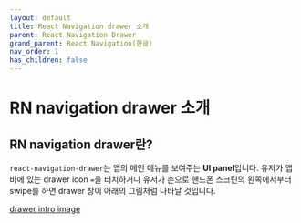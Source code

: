 ```yaml
---
layout: default
title: React Navigation drawer 소개
parent: React Navigation Drawer
grand_parent: React Navigation(한글)
nav_order: 1
has_children: false
---
```


# RN navigation drawer 소개

## RN navigation drawer란?

`react-navigation-drawer`는 앱의 메인 메뉴를 보여주는 **UI panel**입니다.
유저가 앱 바에 있는 drawer icon `=`을 터치하거나 유저가  손으로 핸드폰 스크린의 왼쪽에서부터 swipe를 하면 drawer 창이 아래의 그림처럼 나타날 것입니다.

[drawer intro image](./image/drawer_intro.png)
